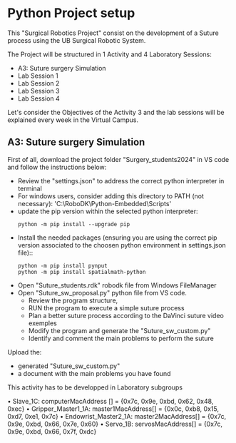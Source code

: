 # Python Project setup

This "Surgical Robotics Project" consist on the development of a Suture process using the UB Surgical Robotic System.

The Project will be structured in 1 Activity and 4 Laboratory Sessions:
- A3: Suture surgery Simulation
- Lab Session 1
- Lab Session 2
- Lab Session 3
- Lab Session 4

Let's consider the Objectives of the Activity 3 and the lab sessions will be explained every week in the Virtual Campus.

## **A3: Suture surgery Simulation**

First of all, download the project folder "Surgery_students2024" in VS code and follow the instructions below:
- Review the "settings.json" to address the correct python interpreter in terminal
- For windows users, consider adding this directory to PATH (not necessary): 'C:\RoboDK\Python-Embedded\Scripts'
- update the pip version within the selected python interpreter:
    ````shell
    python -m pip install --upgrade pip
    ````
- Install the needed packages (ensuring you are using the correct pip version associated to the choosen python environment in settings.json file)::
    ````shell
    python -m pip install pynput
    python -m pip install spatialmath-python
    ````
- Open "Suture_students.rdk" robodk file from Windows FileManager
- Open "Suture_sw_proposal.py" python file from VS code.
    - Review the program structure, 
    - RUN the program to execute a simple suture process
    - Plan a better suture process according to the DaVinci suture video exemples 
    - Modify the program and generate the "Suture_sw_custom.py"
    - Identify and comment the main problems to perform the suture

Upload the:
- generated "Suture_sw_custom.py" 
- a document with the main problems you have found 

This activity has to be developped in Laboratory subgroups

• Slave_1C: computerMacAddress [] = {0x7c, 0x9e, 0xbd, 0x62, 0x48, 0xec}
• Gripper_Master1_1A: master1MacAddress[] = {0x0c, 0xb8, 0x15, 0xd7, 0xe1, 0x7c}
• Endowrist_Master2_1A: master2MacAddress[] = {0x7c, 0x9e, 0xbd, 0x66, 0x7e, 0x60}
• Servo_1B: servosMacAddress[] = {0x7c, 0x9e, 0xbd, 0x66, 0x7f, 0xdc}
